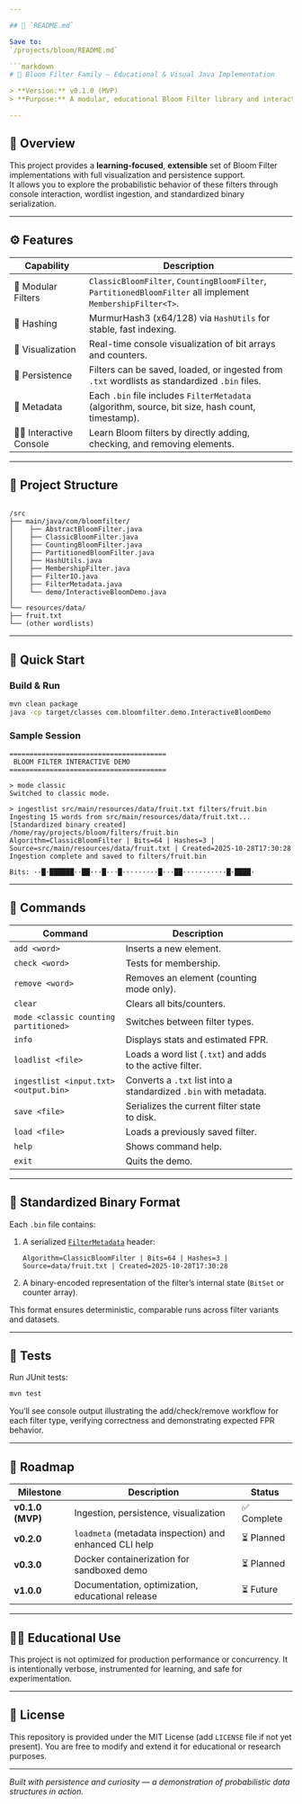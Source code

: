 ```yaml
---

## 🧭 `README.md`

Save to:
`/projects/bloom/README.md`

```markdown
# 🌸 Bloom Filter Family — Educational & Visual Java Implementation

> **Version:** v0.1.0 (MVP)  
> **Purpose:** A modular, educational Bloom Filter library and interactive console tool designed to visualize, compare, and persist different Bloom Filter variants.

---
```


## 🧠 Overview

This project provides a **learning-focused**, **extensible** set of Bloom Filter implementations with full visualization and persistence support.  
It allows you to explore the probabilistic behavior of these filters through console interaction, wordlist ingestion, and standardized binary serialization.

---

## ⚙️ Features

| Capability | Description |
|-------------|-------------|
| 🧩 Modular Filters | `ClassicBloomFilter`, `CountingBloomFilter`, `PartitionedBloomFilter` all implement `MembershipFilter<T>`. |
| 🧮 Hashing | MurmurHash3 (x64/128) via `HashUtils` for stable, fast indexing. |
| 🧠 Visualization | Real-time console visualization of bit arrays and counters. |
| 💾 Persistence | Filters can be saved, loaded, or ingested from `.txt` wordlists as standardized `.bin` files. |
| 🧾 Metadata | Each `.bin` file includes `FilterMetadata` (algorithm, source, bit size, hash count, timestamp). |
| 🧑‍💻 Interactive Console | Learn Bloom filters by directly adding, checking, and removing elements. |

---

## 🧩 Project Structure

```

/src
├── main/java/com/bloomfilter/
│    ├── AbstractBloomFilter.java
│    ├── ClassicBloomFilter.java
│    ├── CountingBloomFilter.java
│    ├── PartitionedBloomFilter.java
│    ├── HashUtils.java
│    ├── MembershipFilter.java
│    ├── FilterIO.java
│    ├── FilterMetadata.java
│    └── demo/InteractiveBloomDemo.java
│
└── resources/data/
├── fruit.txt
└── (other wordlists)

````

---

## 🚀 Quick Start

### **Build & Run**
```bash
mvn clean package
java -cp target/classes com.bloomfilter.demo.InteractiveBloomDemo
````

### **Sample Session**

```
=======================================
 BLOOM FILTER INTERACTIVE DEMO 
=======================================

> mode classic
Switched to classic mode.

> ingestlist src/main/resources/data/fruit.txt filters/fruit.bin
Ingesting 15 words from src/main/resources/data/fruit.txt...
[Standardized binary created] /home/ray/projects/bloom/filters/fruit.bin
Algorithm=ClassicBloomFilter | Bits=64 | Hashes=3 | Source=src/main/resources/data/fruit.txt | Created=2025-10-28T17:30:28
Ingestion complete and saved to filters/fruit.bin

Bits: ··█·██████··██···█···█·········█···██···········█·████·
```

---

## 🧰 Commands

| Command                              | Description                                                       |               |                                |
| ------------------------------------ |-------------------------------------------------------------------|---------------|--------------------------------|
| `add <word>`                         | Inserts a new element.                                            |               |                                |
| `check <word>`                       | Tests for membership.                                             |               |                                |
| `remove <word>`                      | Removes an element (counting mode only).                          |               |                                |
| `clear`                              | Clears all bits/counters.                                         |               |                                |
| `mode <classic counting partitioned>`| Switches between filter types.                                    |               |                                |
| `info`                               | Displays stats and estimated FPR.                                 |               |                                |
| `loadlist <file>`                    | Loads a word list (`.txt`) and adds to the active filter.         |               |                                |
| `ingestlist <input.txt> <output.bin>` | Converts a `.txt` list into a standardized `.bin` with metadata. |               |                                |
| `save <file>`                        | Serializes the current filter state to disk.                      |               |                                |
| `load <file>`                        | Loads a previously saved filter.                                  |               |                                |
| `help`                               | Shows command help.                                               |               |                                |
| `exit`                               | Quits the demo.                                                   |               |                                |

---

## 💾 Standardized Binary Format

Each `.bin` file contains:

1. A serialized [`FilterMetadata`](src/main/java/com/bloomfilter/FilterMetadata.java) header:

   ```
   Algorithm=ClassicBloomFilter | Bits=64 | Hashes=3 | Source=data/fruit.txt | Created=2025-10-28T17:30:28
   ```
2. A binary-encoded representation of the filter’s internal state (`BitSet` or counter array).

This format ensures deterministic, comparable runs across filter variants and datasets.

---

## 🧪 Tests

Run JUnit tests:

```bash
mvn test
```

You’ll see console output illustrating the add/check/remove workflow for each filter type, verifying correctness and demonstrating expected FPR behavior.

---

## 🧱 Roadmap

| Milestone        | Description                                            | Status     |
| ---------------- | ------------------------------------------------------ | ---------- |
| **v0.1.0 (MVP)** | Ingestion, persistence, visualization                  | ✅ Complete |
| **v0.2.0**       | `loadmeta` (metadata inspection) and enhanced CLI help | ⏳ Planned  |
| **v0.3.0**       | Docker containerization for sandboxed demo             | ⏳ Planned  |
| **v1.0.0**       | Documentation, optimization, educational release       | ⏳ Future   |

---

## 🧑‍🎓 Educational Use

This project is not optimized for production performance or concurrency.
It is intentionally verbose, instrumented for learning, and safe for experimentation.

---

## 🧭 License

This repository is provided under the MIT License (add `LICENSE` file if not yet present).
You are free to modify and extend it for educational or research purposes.

---

*Built with persistence and curiosity — a demonstration of probabilistic data structures in action.*

````

